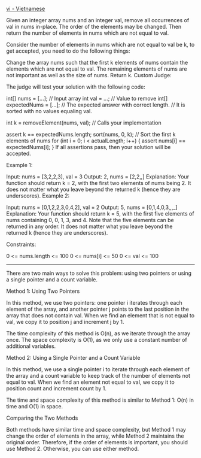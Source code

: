 [vi - Vietnamese](./README.vi.md)

Given an integer array nums and an integer val, remove all occurrences of val in nums in-place. The order of the elements may be changed. Then return the number of elements in nums which are not equal to val.

Consider the number of elements in nums which are not equal to val be k, to get accepted, you need to do the following things:

Change the array nums such that the first k elements of nums contain the elements which are not equal to val. The remaining elements of nums are not important as well as the size of nums.
Return k.
Custom Judge:

The judge will test your solution with the following code:

int[] nums = [...]; // Input array
int val = ...; // Value to remove
int[] expectedNums = [...]; // The expected answer with correct length.
// It is sorted with no values equaling val.

int k = removeElement(nums, val); // Calls your implementation

assert k == expectedNums.length;
sort(nums, 0, k); // Sort the first k elements of nums
for (int i = 0; i < actualLength; i++) {
assert nums[i] == expectedNums[i];
}
If all assertions pass, then your solution will be accepted.

Example 1:

Input: nums = [3,2,2,3], val = 3
Output: 2, nums = [2,2,_,_]
Explanation: Your function should return k = 2, with the first two elements of nums being 2.
It does not matter what you leave beyond the returned k (hence they are underscores).
Example 2:

Input: nums = [0,1,2,2,3,0,4,2], val = 2
Output: 5, nums = [0,1,4,0,3,_,_,_]
Explanation: Your function should return k = 5, with the first five elements of nums containing 0, 0, 1, 3, and 4.
Note that the five elements can be returned in any order.
It does not matter what you leave beyond the returned k (hence they are underscores).

Constraints:

0 <= nums.length <= 100
0 <= nums[i] <= 50
0 <= val <= 100

---

There are two main ways to solve this problem: using two pointers or using a single pointer and a count variable.

Method 1: Using Two Pointers

In this method, we use two pointers: one pointer i iterates through each element of the array, and another pointer j points to the last position in the array that does not contain val. When we find an element that is not equal to val, we copy it to position j and increment j by 1.

The time complexity of this method is O(n), as we iterate through the array once. The space complexity is O(1), as we only use a constant number of additional variables.

Method 2: Using a Single Pointer and a Count Variable

In this method, we use a single pointer i to iterate through each element of the array and a count variable to keep track of the number of elements not equal to val. When we find an element not equal to val, we copy it to position count and increment count by 1.

The time and space complexity of this method is similar to Method 1: O(n) in time and O(1) in space.

Comparing the Two Methods

Both methods have similar time and space complexity, but Method 1 may change the order of elements in the array, while Method 2 maintains the original order. Therefore, if the order of elements is important, you should use Method 2. Otherwise, you can use either method.
